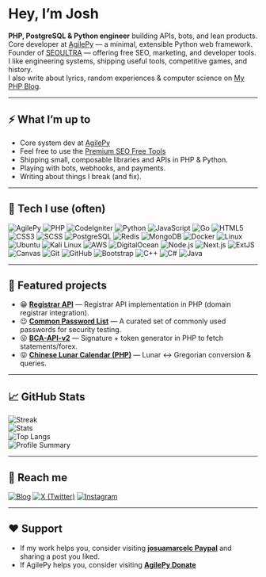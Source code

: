 # Hey, I’m Josh

**PHP, PostgreSQL & Python engineer** building APIs, bots, and lean products.  
Core developer at [AgilePy](https://agilepy.com) — a minimal, extensible Python web framework.
Founder of [SEOULTRA](https://seoultra.id) — offering free SEO, marketing, and developer tools.
I like engineering systems, shipping useful tools, competitive games, and history.  
I also write about lyrics, random experiences & computer science on [My PHP Blog](https://josuamarcelc.com).

---

## ⚡ What I’m up to
- Core system dev at [AgilePy](https://agilepy.com)  
- Feel free to use the [Premium SEO Free Tools](https://seoultra.id/tools/) 
- Shipping small, composable libraries and APIs in PHP & Python.  
- Playing with bots, webhooks, and payments.  
- Writing about things I break (and fix).  

---

## 🧰 Tech I use (often)

![AgilePy](https://img.shields.io/badge/AgilePy.com-0A84FF?logo=python&logoColor=white&labelColor=0A0A0A)
![PHP](https://img.shields.io/badge/PHP-777BB4?logo=php&logoColor=white)
![CodeIgniter](https://img.shields.io/badge/CodeIgniter-EF4223?logo=codeigniter&logoColor=white)
![Python](https://img.shields.io/badge/Python-3776AB?logo=python&logoColor=white)
![JavaScript](https://img.shields.io/badge/JavaScript-F7DF1E?logo=javascript&logoColor=black)
![Go](https://img.shields.io/badge/Go-00ADD8?logo=go&logoColor=white)
![HTML5](https://img.shields.io/badge/HTML5-E34F26?logo=html5&logoColor=white)
![CSS3](https://img.shields.io/badge/CSS3-1572B6?logo=css3&logoColor=white)
![SCSS](https://img.shields.io/badge/SCSS-CC6699?logo=sass&logoColor=white)
![PostgreSQL](https://img.shields.io/badge/PostgreSQL-4169E1?logo=postgresql&logoColor=white)
![Redis](https://img.shields.io/badge/Redis-DC382D?logo=redis&logoColor=white)
![MongoDB](https://img.shields.io/badge/MongoDB-47A248?logo=mongodb&logoColor=white)
![Docker](https://img.shields.io/badge/Docker-2496ED?logo=docker&logoColor=white)
![Linux](https://img.shields.io/badge/Linux-FCC624?logo=linux&logoColor=black)
![Ubuntu](https://img.shields.io/badge/Ubuntu-E95420?logo=ubuntu&logoColor=white)
![Kali Linux](https://img.shields.io/badge/Kali-268BEE?logo=kalilinux&logoColor=white)
![AWS](https://img.shields.io/badge/AWS-232F3E?logo=amazonaws&logoColor=white)
![DigitalOcean](https://img.shields.io/badge/DigitalOcean-0080FF?logo=digitalocean&logoColor=white)
![Node.js](https://img.shields.io/badge/Node.js-339933?logo=nodedotjs&logoColor=white)
![Next.js](https://img.shields.io/badge/Next.js-000000?logo=nextdotjs&logoColor=white)
![ExtJS](https://img.shields.io/badge/ExtJS-1E90FF?logo=sencha&logoColor=white)
![Canvas](https://img.shields.io/badge/Canvas-2C2C2C?logo=html5&logoColor=white)
![Git](https://img.shields.io/badge/Git-F05032?logo=git&logoColor=white)
![GitHub](https://img.shields.io/badge/GitHub-181717?logo=github&logoColor=white)
![Bootstrap](https://img.shields.io/badge/Bootstrap-7952B3?logo=bootstrap&logoColor=white)
![C++](https://img.shields.io/badge/C++-00599C?logo=cplusplus&logoColor=white)
![C#](https://img.shields.io/badge/C%23-239120?logo=csharp&logoColor=white)
![Java](https://img.shields.io/badge/Java-007396?logo=java&logoColor=white)

---

## 📌 Featured projects

- 😁 **[Registrar API](https://github.com/josuamarcelc/registrar-api)** — Registrar API implementation in PHP (domain registrar integration).
- 😉 **[Common Password List](https://github.com/josuamarcelc/common-password-list)** — A curated set of commonly used passwords for security testing.
- 😜 **[BCA-API-v2](https://github.com/josuamarcelc/BCA-API-v2)** — Signature + token generator in PHP to fetch statements/forex.
- 😝 **[Chinese Lunar Calendar (PHP)](https://github.com/josuamarcelc/chinese-lunar-calendar-plugins)** — Lunar ↔ Gregorian conversion & queries.

---

## 📈 GitHub Stats

![Streak](https://streak-stats.demolab.com?user=josuamarcelc)  
![Stats](https://github-readme-stats.vercel.app/api?username=josuamarcelc&show_icons=true)  
![Top Langs](https://github-readme-stats.vercel.app/api/top-langs/?username=josuamarcelc&layout=compact)  
![Profile Summary](https://github-profile-summary-cards.vercel.app/api/cards/profile-details?username=josuamarcelc&theme=github)

---

## 💬 Reach me

[![Blog](https://img.shields.io/badge/Blog-josuamarcelc.com-0a0a0a?logo=wordpress&logoColor=white)](https://josuamarcelc.com)
[![X (Twitter)](https://img.shields.io/badge/@josuamarcelc-000000?logo=x&logoColor=white)](https://x.com/josuamarcelc)
[![Instagram](https://img.shields.io/badge/Instagram-E4405F?logo=instagram&logoColor=white)](https://instagram.com/josuamarcelc)

---

## ❤️ Support

-  If my work helps you, consider visiting **[josuamarcelc Paypal](https://paypal.me/josuamarcelc)** and sharing a post you liked.  
-  If AgilePy helps you, consider visiting **[AgilePy Donate](https://agilepy.com/donate/)**  
